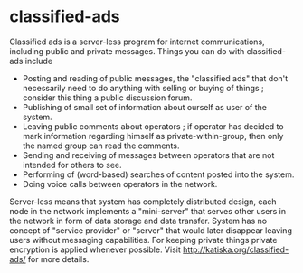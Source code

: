 classified-ads
==============

Classified ads is a server-less program for internet communications, 
including public and private messages. Things you can do with classified-ads
include
 * Posting and reading of public messages, the "classified ads" that 
   don't necessarily need to do anything with selling or buying of 
   things ; consider this thing a public discussion forum.
 * Publishing of small set of information about ourself as user of the system.
 * Leaving public comments about operators ; if operator has decided to 
   mark information regarding himself as private-within-group, then only
   the named group can read the comments. 
 * Sending and receiving of messages between operators that are not 
   intended for others to see.
 * Performing of (word-based) searches of content posted into the system.
 * Doing voice calls between operators in the network.

Server-less means that system has completely distributed design, each 
node in the network implements a "mini-server" that serves other users
in the network in form of data storage and data transfer. System has no
concept of "service provider" or "server" that would later disappear
leaving users without messaging capabilities. For keeping private things
private encryption is applied whenever possible. Visit
http://katiska.org/classified-ads/ for more details. 
